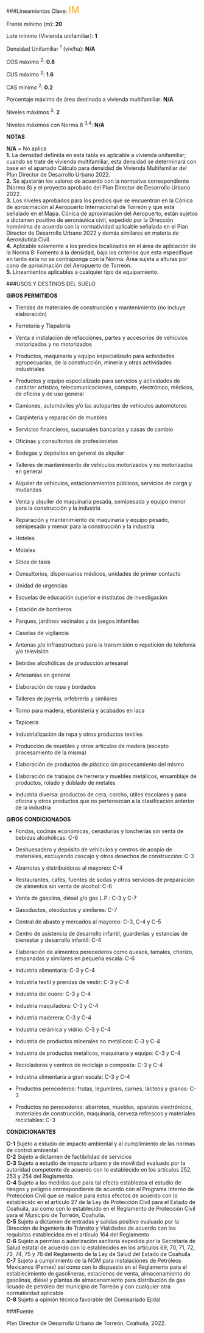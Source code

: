 
###Lineamientos
Clave: <span style="color:orange; font-size:x-large">IM</span>

Frente mínimo (m): <b>20</b>

Lote mínimo (Vivienda unifamiliar): <b>1</b>

Densidad Unifamiliar <sup>1</sup> (viv/ha): <b>N/A</b>

COS máximo <sup>2</sup>: <b>0.8</b>

CUS máximo <sup>2</sup>: <b>1.6</b>

CAS mínimo <sup>2</sup>: <b>0.2</b>

Porcentaje máximo de área destinada a vivienda multifamiliar: <b>N/A</b>

Niveles máximos <sup>3</sup>: <b>2</b>

Niveles máximos con Norma 8 <sup>3,4</sup>: <b>N/A</b>

<p>
<span style="color:gray; font-size:small">

<b>NOTAS</b></br>

<b> N/A</b>  = No aplica</br>
<b>1.</b> La densidad definida en esta tabla es aplicable a vivienda unifamiliar; cuando se trate de vivienda multifamiliar, esta densidad se determinará con base en el apartado Cálculo para densidad de Vivienda Multifamiliar del Plan Director de Desarrollo Urbano 2022. </br>
<b>2.</b> Se ajustarán los valores de acuerdo con la normativa correspondiente (Norma 8) y el proyecto aprobado del Plan Director de Desarrollo Urbano 2022. </br>
<b>3.</b> Los niveles aprobados para los predios que se encuentran en la Cónica de aproximación al Aeropuerto Internacional de Torreón y que está señalado en el Mapa. Cónica de aproximación del Aeropuerto, están sujetos a dictamen positivo de aeronáutica civil, expedido por la Dirección homónima de acuerdo con la normatividad aplicable señalada en el Plan Director de Desarrollo Urbano 2022 y demás similares en materia de Aeronáutica Civil.</br>
<b>4.</b> Aplicable solamente a los predios localizados en el área de aplicación de la Norma 8: Fomento a la densidad, bajo los criterios que esta especifique en tanto esta no se contraponga con la Norma: Área sujeta a alturas por cono de aproximación del Aeropuerto de Torreón.</br>
<b>5.</b> Lineamientos aplicables a cualquier tipo de equipamiento. </br>

</span>
</p>

###USOS Y DESTINOS DEL SUELO

**GIROS PERMITIDOS**

- Tiendas de materiales de construcción y mantenimiento (no incluye elaboración)

- Ferretería y Tlapalería

- Venta e instalación de refacciones, partes y accesorios de vehículos motorizados y no motorizados

- Productos, maquinaria y equipo especializado para actividades agropecuarias, de la construcción, minería y otras actividades industriales

- Productos y equipo especializado para servicios y actividades de carácter artístico, telecomunicaciones, cómputo, electrónico, médicos, de oficina y de uso general

- Camiones, automóviles y/o las autopartes de vehículos automotores

- Carpintería y reparación de muebles

- Servicios financieros, sucursales bancarias y casas de cambio

- Oficinas y consultorios de profesionistas

- Bodegas y depósitos en general de alquiler

- Talleres de mantenimiento de vehículos motorizados y no motorizados en general

- Alquiler de vehículos, estacionamientos públicos, servicios de carga y mudanzas

- Venta y alquiler de maquinaria pesada, semipesada y equipo menor para la construcción y la industria

- Reparación y mantenimiento de maquinaria y equipo pesado, semipesado y menor para la construcción y la industria

- Hoteles

- Moteles

- Sitios de taxis

- Consultorios, dispensarios médicos, unidades de primer contacto

- Unidad de urgencias

- Escuelas de educación superior e institutos de investigación

- Estación de bomberos

- Parques, jardines vecinales y de juegos infantiles

- Casetas de vigilancia

- Antenas y/o infraestructura para la transmisión o repetición de telefonía y/o televisión

- Bebidas alcohólicas de producción artesanal

- Artesanías en general

- Elaboración de ropa y bordados

- Talleres de joyería, orfebrería y similares

- Torno para madera, ebanistería y acabados en laca

- Tapicería

- Industrialización de ropa y otros productos textiles

- Producción de muebles y otros artículos de madera (excepto procesamiento de la misma)

- Elaboración de productos de plástico sin procesamiento del mismo

- Elaboración de trabajos de herrería y muebles metálicos, ensamblaje de productos, rolado y doblado de metales

- Industria diversa: productos de cera, corcho, útiles escolares y para oficina y otros productos que no pertenezcan a la clasificación anterior de la industria

**GIROS CONDICIONADOS**

- Fondas, cocinas económicas, cenadurías y loncherías sin venta de bebidas alcohólicas: C-6

- Deshuesadero y depósito de vehículos y centros de acopio de materiales, excluyendo cascajo y otros desechos de construcción: C-3

- Abarrotes y distribuidoras al mayoreo: C-4

- Restaurantes, cafés, fuentes de sodas y otros servicios de preparación de alimentos sin venta de alcohol: C-6

- Venta de gasolina, diésel y/o gas L.P.: C-3 y C-7

- Gasoductos, oleoductos y similares: C-7

- Central de abasto y mercados al mayoreo: C-3, C-4 y C-5

- Centro de asistencia de desarrollo infantil, guarderías y estancias de bienestar y desarrollo infantil: C-4

- Elaboración de alimentos perecederos como quesos, tamales, chorizo, empanadas y similares en pequeña escala: C-6

- Industria alimentaría: C-3 y C-4

- Industria textil y prendas de vestir: C-3 y C-4

- Industria del cuero: C-3 y C-4

- Industria maquiladora: C-3 y C-4

- Industria maderera: C-3 y C-4

- Industria cerámica y vidrio: C-3 y C-4

- Industria de productos minerales no metálicos: C-3 y C-4

- Industria de productos metálicos, maquinaria y equipo: C-3 y C-4

- Recicladoras y centros de reciclaje o composta: C-3 y C-4

- Industria alimentaría a gran escala: C-3 y C-4

- Productos perecederos: frutas, legumbres, carnes, lácteos y granos: C-3

- Productos no perecederos: abarrotes, muebles, aparatos electrónicos, materiales de construcción, maquinaria, cerveza refrescos y materiales reciclables: C-3

**CONDICIONANTES**

<p>
<span style="color:gray; font-size:small">

<b>C-1</b>  Sujeto a estudio de impacto ambiental y al cumplimiento de las normas de control ambiental</br>
<b>C-2</b>  Sujeto a dictamen de factibilidad de servicios</br>
<b>C-3</b>  Sujeto a estudio de impacto urbano y de movilidad evaluado por la autoridad competente de acuerdo con lo establecido en los artículos 252, 253 y 254 del Reglamento.</br>
<b>C-4</b>  Sujeto a las medidas que para tal efecto establezca el estudio de riesgos y peligros correspondiente de acuerdo con el Programa Interno de Protección Civil que se realice para estos efectos de acuerdo con lo establecido en el artículo 27 de la Ley de Protección Civil para el Estado de Coahuila, así como con lo establecido en el Reglamento de Protección Civil para el Municipio de Torreón, Coahuila.</br>
<b>C-5</b>  Sujeto a dictamen de entradas y salidas positivo evaluado por la Dirección de Ingeniería de Tránsito y Vialidades de acuerdo con los requisitos establecidos en el artículo 164 del Reglamento</br>
<b>C-6</b>  Sujeto a permiso o autorización sanitaria expedida por la Secretaría de Salud estatal de acuerdo con lo establecidos en los artículos 69, 70, 71, 72, 73, 74, 75 y 76 del Reglamento de la Ley de Salud del Estado de Coahuila</br>
<b>C-7</b>  Sujeto a cumplimiento de la NOM para instalaciones de Petróleos Mexicanos (Pemex) así como con lo dispuesto en el Reglamento para el establecimiento de gasolineras, estaciones de venta, almacenamiento de gasolinas, diésel y plantas de almacenamiento para distribución de gas licuado de petróleo del municipio de Torreón y con cualquier otra normatividad aplicable</br>
<b>C-8</b>  Sujeto a opinión técnica favorable del Comisariado Ejidal   </br>

</span>
</p>

###Fuente

Plan Director de Desarrollo Urbano de Torreón, Coahuila, 2022.
